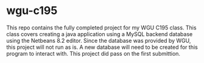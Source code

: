 # wgu-c195
This repo contains the fully completed project for my WGU C195 class. This class covers creating a java application using a MySQL backend database using the Netbeans 8.2 editor. Since the database was provided by WGU, this project will not run as is. A new database will need to be created for this program to interact with. This project did pass on the first submittion.
